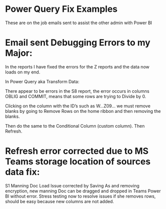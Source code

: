 # Power Query Fix Examples 

These are on the job emails sent to assist the other admin with Power BI

# Email sent Debugging Errors to my Major:

In the reports I have fixed the errors for the Z reports and the data now loads on my end.

In Power Query aka Transform Data:

There appear to be errors in the S8 report, the error occurs in columns OBLIG and COMMIT, means that some rows are trying to Divide by 0.

Clicking on the column with the ID’s such as W…Z09… we must remove blanks by going to Remove Rows on the home ribbon and then removing the blanks.

Then do the same to the Conditional Column (custom column). Then Refresh.

# Refresh error corrected due to MS Teams storage location of sources data fix:

S1 Manning Doc Load Issue corrected by Saving As and removing encryption, new manning Doc can be dragged and dropped in Teams Power BI without error. Stress testing now to resolve issues if she removes rows, should be easy because new columns are not added.

